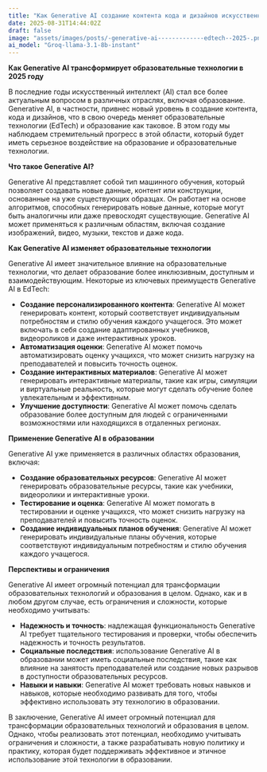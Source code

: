 ```yaml
---
title: "Как Generative AI создание контента кода и дизайнов искусственным интеллектом трансформирует в образовательных технологиях и EdTech в 2025 году"
date: 2025-08-31T14:44:02Z
draft: false
image: "assets/images/posts/-generative-ai-------------edtech--2025-.png"
ai_model: "Groq-llama-3.1-8b-instant"
---
```


**Как Generative AI трансформирует образовательные технологии в 2025 году**

В последние годы искусственный интеллект (AI) стал все более актуальным вопросом в различных отраслях, включая образование. Generative AI, в частности, привнес новый уровень в создание контента, кода и дизайнов, что в свою очередь меняет образовательные технологии (EdTech) и образование как таковое. В этом году мы наблюдаем стремительный прогресс в этой области, который будет иметь серьезное воздействие на образование и образовательные технологии.

**Что такое Generative AI?**

Generative AI представляет собой тип машинного обучения, который позволяет создавать новые данные, контент или конструкции, основанные на уже существующих образцах. Он работает на основе алгоритмов, способных генерировать новые данные, которые могут быть аналогичны или даже превосходят существующие. Generative AI может применяться к различным областям, включая создание изображений, видео, музыки, текстов и даже кода.

**Как Generative AI изменяет образовательные технологии**

Generative AI имеет значительное влияние на образовательные технологии, что делает образование более инклюзивным, доступным и взаимодействующим. Некоторые из ключевых преимуществ Generative AI в EdTech:

* **Создание персонализированного контента**: Generative AI может генерировать контент, который соответствует индивидуальным потребностям и стилю обучения каждого учащегося. Это может включать в себя создание адаптированных учебников, видеороликов и даже интерактивных уроков.
* **Автоматизация оценки**: Generative AI может помочь автоматизировать оценку учащихся, что может снизить нагрузку на преподавателей и повысить точность оценок.
* **Создание интерактивных материалов**: Generative AI может генерировать интерактивные материалы, такие как игры, симуляции и виртуальные реальность, которые могут сделать обучение более увлекательным и эффективным.
* **Улучшение доступности**: Generative AI может помочь сделать образование более доступным для людей с ограниченными возможностями или находящихся в отдаленных регионах.

**Применение Generative AI в образовании**

Generative AI уже применяется в различных областях образования, включая:

* **Создание образовательных ресурсов**: Generative AI может генерировать образовательные ресурсы, такие как учебники, видеоролики и интерактивные уроки.
* **Тестирование и оценка**: Generative AI может помогать в тестировании и оценке учащихся, что может снизить нагрузку на преподавателей и повысить точность оценок.
* **Создание индивидуальных планов обучения**: Generative AI может генерировать индивидуальные планы обучения, которые соответствуют индивидуальным потребностям и стилю обучения каждого учащегося.

**Перспективы и ограничения**

Generative AI имеет огромный потенциал для трансформации образовательных технологий и образования в целом. Однако, как и в любом другом случае, есть ограничения и сложности, которые необходимо учитывать:

* **Надежность и точность**: надлежащая функциональность Generative AI требует тщательного тестирования и проверки, чтобы обеспечить надежность и точность результатов.
* **Социальные последствия**: использование Generative AI в образовании может иметь социальные последствия, такие как влияние на занятость преподавателей или создание новых разрывов в доступности образовательных ресурсов.
* **Навыки и навыки**: Generative AI может требовать новых навыков и навыков, которые необходимо развивать для того, чтобы эффективно использовать эту технологию в образовании.

В заключение, Generative AI имеет огромный потенциал для трансформации образовательных технологий и образования в целом. Однако, чтобы реализовать этот потенциал, необходимо учитывать ограничения и сложности, а также разрабатывать новую политику и практику, которая будет поддерживать эффективное и этичное использование этой технологии в образовании.
